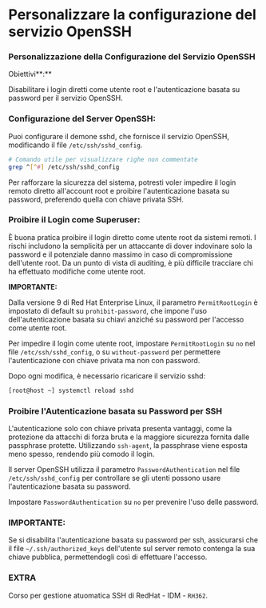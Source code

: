 # Personalizzare la configurazione del servizio OpenSSH

### Personalizzazione della Configurazione del Servizio OpenSSH

Obiettivi**:**&#x20;

Disabilitare i login diretti come utente root e l'autenticazione basata su password per il servizio OpenSSH.

### Configurazione del Server OpenSSH:

Puoi configurare il demone sshd, che fornisce il servizio OpenSSH, modificando il file `/etc/ssh/sshd_config`.

```bash
# Comando utile per visualizzare righe non commentate
grep ^[^#] /etc/ssh/sshd_config
```

Per rafforzare la sicurezza del sistema, potresti voler impedire il login remoto diretto all'account root e proibire l'autenticazione basata su password, preferendo quella con chiave privata SSH.

### Proibire il Login come Superuser:

È buona pratica proibire il login diretto come utente root da sistemi remoti. I rischi includono la semplicità per un attaccante di dover indovinare solo la password e il potenziale danno massimo in caso di compromissione dell'utente root. Da un punto di vista di auditing, è più difficile tracciare chi ha effettuato modifiche come utente root.

**IMPORTANTE:**&#x20;

Dalla versione 9 di Red Hat Enterprise Linux, il parametro `PermitRootLogin` è impostato di default su `prohibit-password`, che impone l'uso dell'autenticazione basata su chiavi anziché su password per l'accesso come utente root.

Per impedire il login come utente root, impostare `PermitRootLogin` su `no` nel file `/etc/ssh/sshd_config`, o su `without-password` per permettere l'autenticazione con chiave privata ma non con password.

Dopo ogni modifica, è necessario ricaricare il servizio sshd:

```sh
[root@host ~] systemctl reload sshd
```

### Proibire l'Autenticazione basata su Password per SSH

L'autenticazione solo con chiave privata presenta vantaggi, come la protezione da attacchi di forza bruta e la maggiore sicurezza fornita dalle passphrase protette. Utilizzando `ssh-agent`, la passphrase viene esposta meno spesso, rendendo più comodo il login.

Il server OpenSSH utilizza il parametro `PasswordAuthentication` nel file `/etc/ssh/sshd_config` per controllare se gli utenti possono usare l'autenticazione basata su password.

Impostare `PasswordAuthentication` su `no` per prevenire l'uso delle password.

### IMPORTANTE:

Se si disabilita l'autenticazione basata su password per ssh, assicurarsi che il file `~/.ssh/authorized_keys` dell'utente sul server remoto contenga la sua chiave pubblica, permettendogli così di effettuare l'accesso.

### EXTRA

Corso per gestione atuomatica SSH di RedHat - IDM - `RH362`.
